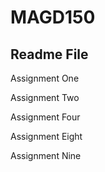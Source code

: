# MAGD150
## Readme File

Assignment One

Assignment Two

Assignment Four

Assignment Eight

Assignment Nine
